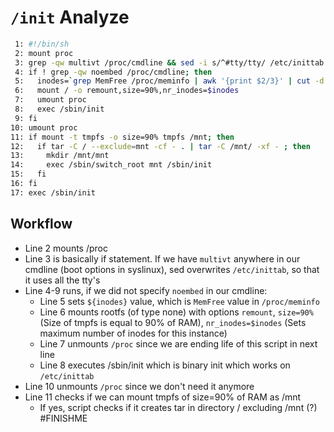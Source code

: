 # `/init` Analyze

```sh
 1: #!/bin/sh
 2: mount proc
 3: grep -qw multivt /proc/cmdline && sed -i s/^#tty/tty/ /etc/inittab
 4: if ! grep -qw noembed /proc/cmdline; then
 5:   inodes=`grep MemFree /proc/meminfo | awk '{print $2/3}' | cut -d. -f1`
 6:   mount / -o remount,size=90%,nr_inodes=$inodes
 7:   umount proc
 8:   exec /sbin/init
 9: fi
10: umount proc
11: if mount -t tmpfs -o size=90% tmpfs /mnt; then
12:   if tar -C / --exclude=mnt -cf - . | tar -C /mnt/ -xf - ; then
13:     mkdir /mnt/mnt
14:     exec /sbin/switch_root mnt /sbin/init
15:   fi
16: fi
17: exec /sbin/init
```

## Workflow
 - Line 2 mounts /proc
 - Line 3 is basically if statement. If we have `multivt` anywhere in our cmdline (boot options in syslinux), sed overwrites `/etc/inittab`, so that it uses all the tty's
 - Line 4-9 runs, if we did not specify `noembed` in our cmdline:
   - Line 5 sets `${inodes}` value, which is `MemFree` value in `/proc/meminfo`
   - Line 6 mounts rootfs (of type none) with options `remount`, `size=90%` (Size of tmpfs is equal to 90% of RAM), `nr_inodes=$inodes` (Sets maximum number of inodes for this instance)
   - Line 7 unmounts `/proc` since we are ending life of this script in next line
   - Line 8 executes /sbin/init which is binary init which works on `/etc/inittab`
 - Line 10 unmounts `/proc` since we don't need it anymore
 - Line 11 checks if we can mount tmpfs of size=90% of RAM as /mnt
   - If yes, script checks if it creates tar in directory / excluding /mnt (?)
   #FINISHME
